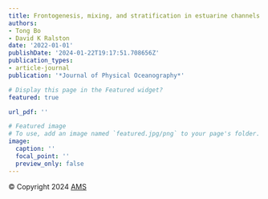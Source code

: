 ```yaml
---
title: Frontogenesis, mixing, and stratification in estuarine channels with curvature
authors:
- Tong Bo
- David K Ralston
date: '2022-01-01'
publishDate: '2024-01-22T19:17:51.708656Z'
publication_types:
- article-journal
publication: '*Journal of Physical Oceanography*'

# Display this page in the Featured widget?
featured: true

url_pdf: ''

# Featured image
# To use, add an image named `featured.jpg/png` to your page's folder.
image:
  caption: ''
  focal_point: ''
  preview_only: false
---
```


© Copyright 2024 [AMS](https://www.ametsoc.org/PUBSCopyrightPolicy)